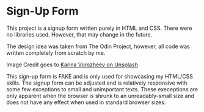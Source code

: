 # Sign-Up Form

This project is a signup form written purely in HTML and CSS. There were no libraries used. However, that may change in the future.

The design idea was taken from The Odin Project, however, all code was written completely from scratch by me.

Image Credit goes to [Karina Vorozheev on Unsplash](https://unsplash.com/@_k_arinn)

This sign-up form is FAKE and is only used for showcasing my HTML/CSS skills. The signup form can be adjusted and is relatively responsive with some few exceptions to small and unimportant texts. These execeptions are only apparent when the browser is shrunk to an unreadably-small size and does not have any effect when used in standard browser sizes.
